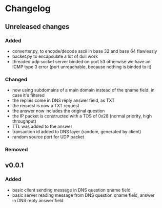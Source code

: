 # Changelog

## Unreleased changes
### Added
- converter.py, to encode/decode ascii in base 32 and base 64 flawlessly
- packet.py to encapsulate a lot of dull work
- threaded udp socket server binded on port 53 otherwise we have an ICMP type 3 error (port unreachable, because nothing is binded to it)

### Changed
- now using subdomains of a main domain instead of the qname field, in case it's filtered
- the replies come in DNS reply answer field, as TXT
- the request is now a TXT request
- the answer now includes the original question
- the IP packet is constructed with a TOS of 0x28 (normal priority, high throughput)
- TTL was added to the answer
- transaction id added to DNS layer (random, generated by client)
- random source port for UDP packet

### Removed

## v0.0.1
### Added
- basic client sending message in DNS question qname field
- basic server reading message from DNS question qname field, answer in DNS reply answer field